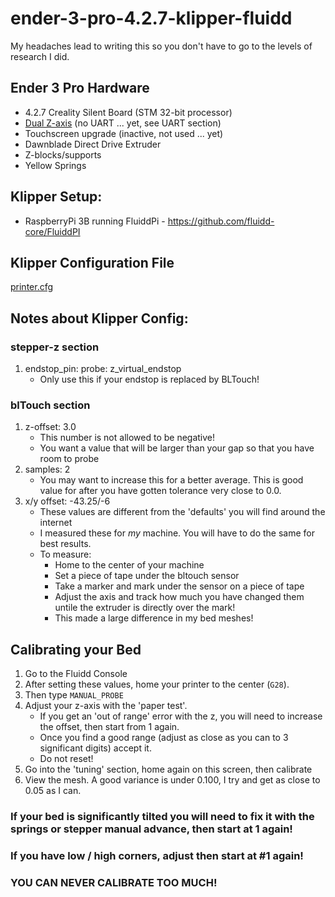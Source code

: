 # ender-3-pro-4.2.7-klipper-fluidd
My headaches lead to writing this so you don't have to go to the levels of research I did.

## Ender 3 Pro Hardware
- 4.2.7 Creality Silent Board (STM 32-bit processor)
- [Dual Z-axis](dual_z_upgrade.md) (no UART ... yet, see UART section)
- Touchscreen upgrade (inactive, not used ... yet)
- Dawnblade Direct Drive Extruder
- Z-blocks/supports
- Yellow Springs

## Klipper Setup:
- RaspberryPi 3B running FluiddPi - https://github.com/fluidd-core/FluiddPI

## Klipper Configuration File
[printer.cfg](printer.cfg)

## Notes about Klipper Config:
### stepper-z section
1. endstop_pin: probe: z_virtual_endstop
   - Only use this if your endstop is replaced by BLTouch!

### blTouch section
1. z-offset: 3.0 
   - This number is not allowed to be negative! 
   - You want a value that will be larger than your gap so that you have room to probe
2. samples: 2
   - You may want to increase this for a better average. This is good value for after you have gotten tolerance very close to 0.0.
3. x/y offset: -43.25/-6
   - These values are different from the 'defaults' you will find around the internet
   - I measured these for *my* machine. You will have to do the same for best results.
   - To measure:
     - Home to the center of your machine
     - Set a piece of tape under the bltouch sensor
     - Take a marker and mark under the sensor on a piece of tape
     - Adjust the axis and track how much you have changed them untile the extruder is directly over the mark!
     - This made a large difference in my bed meshes!

## Calibrating your Bed
1. Go to the Fluidd Console
2. After setting these values, home your printer to the center (```G28```). 
3. Then type ```MANUAL_PROBE```
4. Adjust your z-axis with the 'paper test'.
   - If you get an 'out of range' error with the z, you will need to increase the offset, then start from 1 again.
   - Once you find a good range (adjust as close as you can to 3 significant digits) accept it.
   - Do not reset!
5. Go into the 'tuning' section, home again on this screen, then calibrate
6. View the mesh. A good variance is under 0.100, I try and get as close to 0.05 as I can.

### If your bed is significantly tilted you will need to fix it with the springs or stepper manual advance, then start at 1 again! 
### If you have low / high corners, adjust then start at #1 again!
### YOU CAN NEVER CALIBRATE TOO MUCH!

